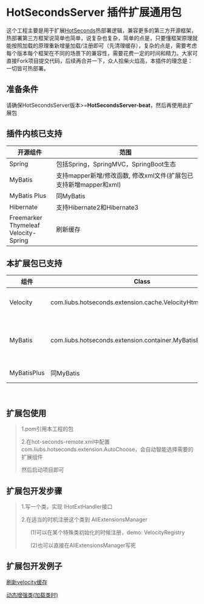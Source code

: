 # HotSecondsServer 插件扩展通用包

这个工程主要是用于扩展[HotSeconds](https://github.com/thanple/HotSecondsIDEA)热部署逻辑，兼容更多的第三方开源框架，热部署第三方框架说简单也简单，说复杂也复杂，简单的点是，只要懂框架原理就能按照加载的原理重新增量加载/注册即可（先清理缓存），复杂的点是，需要考虑每个版本每个框架在不同的场景下的兼容性，需要花费一定的时间和精力。大家可直接Fork项目提交代码，后续再合并一下，众人拾柴火焰高，本插件的理念是：一切皆可热部署。
<br>

## 准备条件
请确保HotSecondsServer版本>=****HotSecondsServer-beat****，然后再使用此扩展包
<br>

## 插件内核已支持
| 开源组件                                         | 范围                              |
|----------------------------------------------|---------------------------------|
| Spring                                       | 包括Spring，SpringMVC，SpringBoot生态 |
| MyBatis                                      | 支持mapper新增/修改函数, 修改xml文件(扩展包已支持新增mapper和xml)  |
| MyBatis Plus                                 | 同MyBatis                        |
| Hibernate                                    | 支持Hibernate2和Hibernate3         |
| Freemarker<br/>Thymeleaf<br/>Velocity-Spring | 刷新缓存                            |

## 本扩展包已支持
| 组件     | Class                                 | 范围           |
|----------|---------------------------------------|--------------|
| Velocity | com.liubs.hotseconds.extension.cache.VelocityHtmlCacheClear | 刷新html缓存     |
| MyBatis | com.liubs.hotseconds.extension.container.MyBatisBeanRefresh | 新增mapper类，新增xml热部署     |
| MyBatisPlus | 同MyBatis | 同MyBatis     |

<br>

## 扩展包使用

>1.pom引用本工程的包
>
>2.在hot-seconds-remote.xml中配置 com.liubs.hotseconds.extension.AutoChoose，会自动智能选择需要的扩展组件
>
> 然后启动项目即可

## 扩展包开发步骤

>1.写一个类，实现 IHotExtHandler接口
>
>2.在适当的时机注册这个类到 AllExtensionsManager
> 
> &nbsp; &nbsp; &nbsp; (1)可以在某个特殊类初始化的时候注册，demo: VelocityRegistry
> 
> &nbsp; &nbsp; &nbsp; (2)也可以直接在AllExtensionsManager写死

## 扩展包开发例子

[刷新velocity缓存](https://github.com/Liubsyy/HotSecondsExtension/blob/master/doc/%E5%86%99%E6%89%A9%E5%B1%95%E5%8C%85%E4%BE%8B%E5%AD%90.md)

[动态增强类(加载类时)](https://github.com/Liubsyy/HotSecondsExtension/blob/master/src/main/java/com/liubs/hotseconds/extension/transform/demo/TransformDemo.java)


